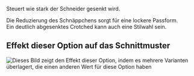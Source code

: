 Steuert wie stark der Schneider gesenkt wird.

Die Reduzierung des Schnäppchens sorgt für eine lockere Passform.\
Ein deutlich abgesenktes Crotched kann auch eine Stilwahl sein.

## Effekt dieser Option auf das Schnittmuster

![Dieses Bild zeigt den Effekt dieser Option, indem es mehrere Varianten überlagert, die einen anderen Wert für diese Option haben](charlie_crotchdrop_sample.svg "Effekt dieser Option auf das Schnittmuster")
